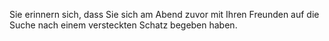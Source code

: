 Sie erinnern sich, dass Sie sich am Abend zuvor mit Ihren
Freunden auf die Suche nach einem versteckten Schatz begeben
haben.